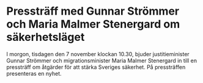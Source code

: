 # Pressträff med Gunnar Strömmer och Maria Malmer Stenergard om säkerhetsläget

I morgon, tisdagen den 7 november klockan 10.30, bjuder justitieminister Gunnar Strömmer och migrationsminister Maria Malmer Stenergard in till en pressträff om åtgärder för att stärka Sveriges säkerhet. På pressträffen presenteras en nyhet.
